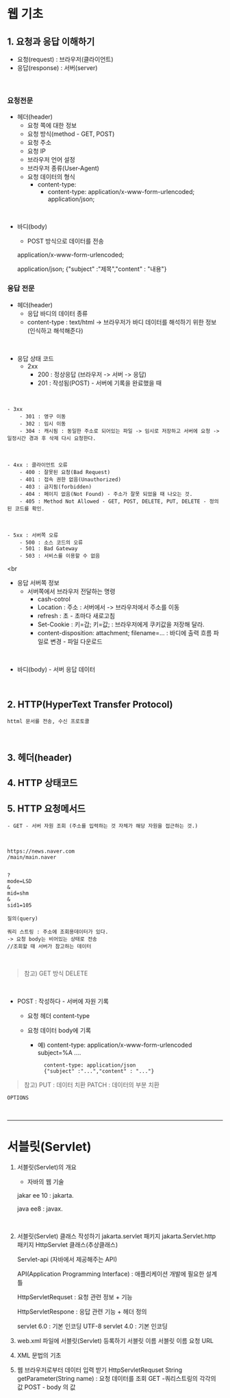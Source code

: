 # 웹 기초
## 1. 요청과 응답 이해하기
- 요청(request) : 브라우저(클라이언트)
- 응답(response) : 서버(server)
<br>

### 요청전문
- 헤더(header)
	- 요청 쪽에 대한 정보
	- 요청 방식(method - GET, POST)
	- 요청 주소
	- 요청 IP
	- 브라우저 언어 설정
	- 브라우저 종류(User-Agent)
	- 요청 데이터의 형식
		- content-type:
			- content-type: application/x-www-form-urlencoded;
											application/json;
<br>

- 바디(body)
	- POST 방식으로 데이터를 전송
	
	application/x-www-form-urlencoded;
	
	
	application/json;
	{"subject" :"제목","content" : "내용"}
### 응답 전문
- 헤더(header)
	- 응답 바디의 데이터 종류
	- content-type : text/html
		-> 브라우저가 바디 데이터를 해석하기 위한 정보 (인식하고 해석해준다)
<br>

- 응답 상태 코드
	- 2xx
		- 200 : 정상응답 (브라우저 -> 서버 -> 응답)
		- 201 : 작성됨(POST) - 서버에 기록을 완료했을 때
<br>

	- 3xx
		- 301 : 영구 이동
		- 302 : 임시 이동
		- 304 : 캐시됨 : 동일한 주소로 되어있는 파일 -> 임시로 저장하고 서버에 요청 -> 일정시간 경과 후 삭제 다시 요청한다.
<br>

	- 4xx : 클라이언트 오류
		- 400 : 잘못된 요청(Bad Request)
		- 401 : 접속 권한 없음(Unauthorized)
		- 403 : 금지됨(forbidden) 
		- 404 : 페이지 없음(Not Found) - 주소가 잘못 되었을 때 나오는 것.
		- 405 : Method Not Allowed - GET, POST, DELETE, PUT, DELETE - 정의된 코드를 확인.
<br>
		
	- 5xx : 서버쪽 오류
		- 500 : 소스 코드의 오류
		- 501 : Bad Gateway
		- 503 : 서비스를 이용할 수 없음
<br

- 응답 서버쪽 정보
	- 서버쪽에서 브라우저 전달하는 명령
		- cash-cotrol
		- Location : 주소 : 서버에서 -> 브라우저에서 주소를 이동
		- refresh : 초 - 초마다 새로고침
		- Set-Cookie : 키=갑; 키=값; : 브라우저에게 쿠키값을 저장해 달라.
		- content-disposition: attachment; filename=... : 바디에 출력 흐름 파일로 변경 - 파일 다운로드
<br>

- 바디(body)
		- 서버 응답 데이터
<br>

## 2. HTTP(HyperText Transfer Protocol)
	httml 문서를 전송, 수신 프로토콜
<br>

## 3. 헤더(header)
## 4. HTTP 상태코드
## 5. HTTP 요청메서드
	- GET - 서버 자원 조회 (주소를 입력하는 것 자체가 해당 자원을 접근하는 것.)
<br>

```
https://news.naver.com
/main/main.naver


?
mode=LSD
&
mid=shm
&
sid1=105

질의(query)

쿼리 스트링 : 주소에 조회용데이터가 있다. 
-> 요청 body는 비어있는 상태로 전송 
//조회할 때 서버가 참고하는 데이터
```

<br>

> 참고) GET 방식
> DELETE

<br>

- POST : 작성하다 - 서버에 자원 기록
	- 요청 헤더 content-type 
		
	- 요청 데이터 body에 기록
		- 예) content-type: application/x-www-form-urlencoded
			subject=%A ....
			
				content-type: application/json
				{"subject" :"...","content" : "..."}
				
> 참고)
> PUT : 데이터 치환
> PATCH : 데이터의 부분 치환

	OPTIONS
<br>

-------------
# 서블릿(Servlet)
1. 서블릿(Servlet)의 개요
	- 자바의 웹 기술
	
	jakar ee 10 : jakarta.
	
	java ee8 : javax.
<br>

2. 서블릿(Servlet) 클래스 작성하기
	jakarta.servlet 패키지
	jakarta.Servlet.http 패키지
		HttpServlet 클래스(추상클래스)
		
	Servlet-api (자바에서 제공해주는 API)
	
	API(Application Programming Interface) : 애플리케이션 개발에 필요한 설계 틀

	HttpServletRequset : 요청 관련 정보 + 기능 
	
	HttpServletRespone : 응답 관련 기능 + 헤더 정의
	
	servlet 6.0 : 기본 인코딩 UTF-8
	servlet 4.0 : 기본 인코딩 


3. web.xml 파일에 서블릿(Servlet) 등록하기
	<web-app>
		<servlet>
			<servlet-name>서블릿 이름</servlet-name>
			<servlet-class></servlet-class>
		</servlet>
		<servlet-mapping>
			<servlet-name>서블릿 이름</servlet-name>
			<url-pattern>요청 URL</url-pattern>
		</servlet-mapping>
	</web-app>

4. XML 문법의 기초
	<?xml version="1.0" encoding="..."?>
5. 웹 브라우저로부터 데이터 입력 받기
HttpServletRequset
	String getParameter(String name) : 요청 데이터를 조회
		GET -쿼리스트링의 각각의 값
		POST - body 의 값
